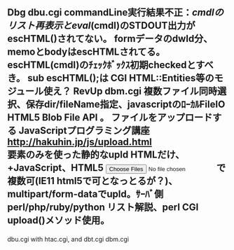 Dbg dbu.cgi  commandLine実行結果不正：$cmdlのリスト再表示とeval($cmdl)のSTDOUT出力がescHTML()されてない。
  formデータのdwld分、memoとbodyはescHTMLされてる。
  escHTML(cmdl)のﾁｪｯｸﾎﾞｯｸｽ初期checkedとすべき。 sub escHTML();は CGI HTML::Entities等のモジュール使え？
RevUp dbm.cgi
  複数ファイル同時選択、保存dir/fileName指定、javascriptのﾛｰｶﾙFileIO HTML5 Blob File API 。
  ファイルをアップロードする JavaScriptプログラミング講座 http://hakuhin.jp/js/upload.html <FORM>要素のみを使った静的なupld HTMLだけ、+JavaScript、HTML5 <input type=file name=input_file multiple>で複数可(IE11 html5で可となっとるが？)、multipart/form-dataでupld。ｻｰﾊﾞ側 perl/php/ruby/python リスト解説、perl CGI upload()メソッド使用。
---------------------------------------------------------------------------------------
dbu.cgi with htac.cgi, and dbt.cgi dbm.cgi 




